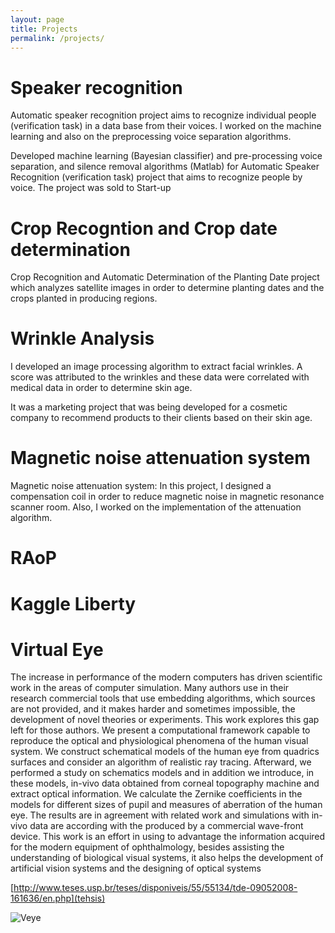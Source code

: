 ```yaml
---
layout: page
title: Projects
permalink: /projects/
---
```


# Speaker recognition

Automatic speaker recognition project aims to recognize individual
people (verification task) in a data base from their voices. I worked
on the machine learning and also on the preprocessing voice separation
algorithms.

Developed machine learning (Bayesian classifier) and pre-processing
voice separation, and silence removal algorithms (Matlab) for
Automatic Speaker Recognition (verification task) project that aims to
recognize people by voice. The project was sold to Start-up

# Crop Recogntion and Crop date determination

Crop Recognition and Automatic Determination of the Planting Date
project which analyzes satellite images in order to determine planting
dates and the crops planted in producing regions.

# Wrinkle Analysis

I developed an image processing algorithm to extract facial
wrinkles. A score was attributed to the wrinkles and these data were
correlated with medical data in order to determine skin age.

It was a marketing project that was being developed for a cosmetic
company to recommend products to their clients based on their skin
age.

# Magnetic noise attenuation system

Magnetic noise attenuation system: In this project, I designed a
compensation coil in order to reduce magnetic noise in magnetic
resonance scanner room. Also, I worked on the implementation of the
attenuation algorithm.

# RAoP

# Kaggle Liberty

# Virtual Eye

The increase in performance of the modern computers has driven
scientific work in the areas of computer simulation. Many authors use
in their research commercial tools that use embedding algorithms,
which sources are not provided, and it makes harder and sometimes
impossible, the development of novel theories or experiments. This
work explores this gap left for those authors. We present a
computational framework capable to reproduce the optical and
physiological phenomena of the human visual system. We construct
schematical models of the human eye from quadrics surfaces and
consider an algorithm of realistic ray tracing. Afterward, we
performed a study on schematics models and in addition we introduce,
in these models, in-vivo data obtained from corneal topography machine
and extract optical information. We calculate the Zernike coefficients
in the models for different sizes of pupil and measures of aberration
of the human eye. The results are in agreement with related work and
simulations with in-vivo data are according with the produced by a
commercial wave-front device. This work is an effort in using to
advantage the information acquired for the modern equipment of
ophthalmology, besides assisting the understanding of biological
visual systems, it also helps the development of artificial vision
systems and the designing of optical systems

[http://www.teses.usp.br/teses/disponiveis/55/55134/tde-09052008-161636/en.php](tehsis)

![Veye](images/jekyll-logo.png "virtual eye")

